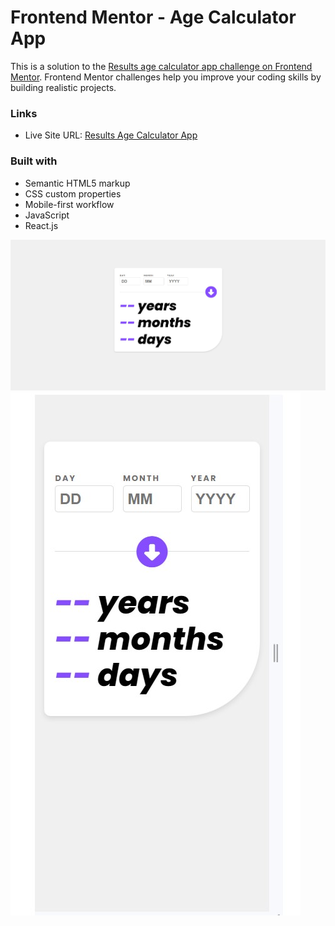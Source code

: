 # Frontend Mentor - Age Calculator App

This is a solution to the [Results age calculator app challenge on Frontend Mentor](https://www.frontendmentor.io/challenges/age-calculator-app-dF9DFFpj-Q). Frontend Mentor challenges help you improve your coding skills by building realistic projects. 

### Links

- Live Site URL: [Results Age Calculator App](https://frontend-mentor-age-calculator-app-azure.vercel.app/)

### Built with

- Semantic HTML5 markup
- CSS custom properties
- Mobile-first workflow
- JavaScript
- React.js

![desktop](desktop.jpg)
![mobile](mobile.jpg)
